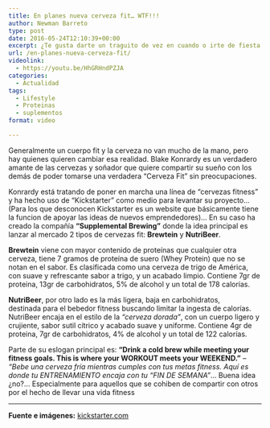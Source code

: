 ```yaml
---
title: En planes nueva cerveza fit… WTF!!!
author: Newman Barreto
type: post
date: 2016-05-24T12:10:39+00:00
excerpt: ¿Te gusta darte un traguito de vez en cuando o irte de fiesta los fines?... Revisa la iniciativa de esta empresa que pretende "Encajar tu entrenamiento con tus fines de semana"
url: /en-planes-nueva-cerveza-fit/
videolink:
  - https://youtu.be/HhGRHndPZJA
categories:
  - Actualidad
tags:
  - Lifestyle
  - Proteinas
  - suplementos
format: video

---
```

<span class="main-paragraph">Generalmente un cuerpo fit y la cerveza no van mucho de la mano, pero hay quienes quieren cambiar esa realidad. Blake Konrardy es un verdadero amante de las cervezas y soñador que quiere compartir su sueño con los demás de poder tomarse una verdadera &#8220;Cerveza Fit&#8221; sin preocupaciones.</span>

Konrardy está tratando de poner en marcha una línea de &#8220;cervezas fitness&#8221; y ha hecho uso de &#8220;Kickstarter&#8221; como medio para levantar su proyecto&#8230; (Para los que desconocen Kickstarter es un website que básicamente tiene la funcion de apoyar las ideas de nuevos emprendedores)&#8230; En su caso ha creado la compañía **&#8220;Supplemental Brewing&#8221;** donde la idea principal es lanzar al mercado 2 tipos de cervezas fit: **Brewtein** y **NutriBeer**.

**Brewtein** viene con mayor contenido de proteínas que cualquier otra cerveza, tiene 7 gramos de proteína de suero (Whey Protein) que no se notan en el sabor. Es clasificada como una cerveza de trigo de América, con suave y refrescante sabor a trigo, y un acabado limpio. Contiene 7gr de proteina, 13gr de carbohidratos, 5% de alcohol y un total de 178 calorías.

**NutriBeer**, por otro lado es la más ligera, baja en carbohidratos, destinada para el bebedor fitness buscando limitar la ingesta de calorías. NutriBeer encaja en el estilo de la _&#8220;cerveza dorada&#8221;_, con un cuerpo ligero y crujiente, sabor sutil cítrico y acabado suave y uniforme. Contiene 4gr de proteina, 7gr de carbohidratos, 4% de alcohol y un total de 122 calorías.

Parte de su eslogan principal es: **&#8220;Drink a cold brew while meeting your fitness goals. This is where your WORKOUT meets your WEEKEND.&#8221;** &#8211; _&#8220;Bebe una cerveza fría mientras cumples con tus metas fitness. Aquí es donde tu ENTRENAMIENTO encaja con tu &#8220;FIN DE SEMANA&#8221;_&#8230; Buena idea ¿no?&#8230; Especialmente para aquellos que se cohiben de compartir con otros por el hecho de llevar una vida fitness

* * *

**Fuente e imágenes:** <a href="https://www.kickstarter.com/projects/konrardy/supplemental-brewing-protein-beer?ref=BroScience.co" target="_blank">kickstarter.com</a>

&nbsp;